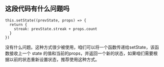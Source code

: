 ## 这段代码有什么问题吗

    this.setState((prevState, props) => {
      return {
        streak: prevState.streak + props.count
      }
    })
  
没有什么问题。这种方式很少被使用，咱们可以将一个函数传递给setState，该函数接收上一个 state 的值和当前的props，并返回一个新的状态，如果咱们需要根据以前的状态重新设置状态，推荐使用这种方式。